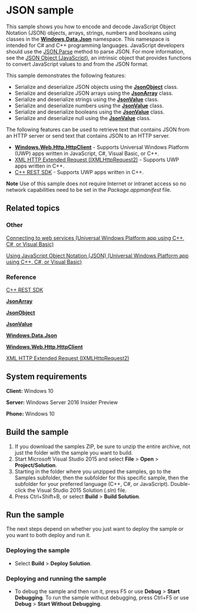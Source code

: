 ﻿<!---
  category: NetworkingAndWebServices 
--->

# JSON sample

This sample shows you how to encode and decode JavaScript Object Notation (JSON) objects, arrays, strings, numbers and booleans using classes in the [**Windows.Data.Json**](http://msdn.microsoft.com/library/windows/apps/br240639) namespace. This namespace is intended for C\# and C++ programming languages. JavaScript developers should use the [JSON.Parse](http://go.microsoft.com/fwlink/p/?linkid=398621) method to parse JSON. For more information, see the [JSON Object (JavaScript)](http://go.microsoft.com/fwlink/p/?linkid=398620), an intrinsic object that provides functions to convert JavaScript values to and from the JSON format.

This sample demonstrates the following features:

-   Serialize and deserialize JSON objects using the [**JsonObject**](http://msdn.microsoft.com/library/windows/apps/br225267) class.
-   Serialize and deserialize JSON arrays using the [**JsonArray**](http://msdn.microsoft.com/library/windows/apps/br225234) class.
-   Serialize and deserialize strings using the [**JsonValue**](http://msdn.microsoft.com/library/windows/apps/br240622) class.
-   Serialize and deserialize numbers using the [**JsonValue**](http://msdn.microsoft.com/library/windows/apps/br240622) class.
-   Serialize and deserialize booleans using the [**JsonValue**](http://msdn.microsoft.com/library/windows/apps/br240622) class.
-   Serialize and deserialize null using the [**JsonValue**](http://msdn.microsoft.com/library/windows/apps/br240622) class.

The following features can be used to retrieve text that contains JSON from an HTTP server or send text that contains JSON to an HTTP server.

-   [**Windows.Web.Http.HttpClient**](http://msdn.microsoft.com/library/windows/apps/dn298639) - Supports Universal Windows Platform (UWP) apps written in JavaScript, C\#, Visual Basic, or C++.
-   [XML HTTP Extended Request (IXMLHttpRequest2)](http://msdn.microsoft.com/library/windows/apps/hh831163) - Supports UWP apps written in C++.
-   [C++ REST SDK](http://msdn.microsoft.com/en-us/library/jj988008(v=vs.120).aspx) - Supports UWP apps written in C++.

**Note** Use of this sample does not require Internet or intranet access so no network capabilities need to be set in the *Package.appmanifest* file.


## Related topics

### Other

[Connecting to web services (Universal Windows Platform app using C++, C\#, or Visual Basic)](http://msdn.microsoft.com/library/windows/apps/hh761504)

[Using JavaScript Object Notation (JSON) (Universal Windows Platform app using C++, C\#, or Visual Basic)](http://msdn.microsoft.com/library/windows/apps/hh770289)

### Reference

[C++ REST SDK](http://msdn.microsoft.com/en-us/library/jj988008(v=vs.120).aspx)

[**JsonArray**](http://msdn.microsoft.com/library/windows/apps/br225234)

[**JsonObject**](http://msdn.microsoft.com/library/windows/apps/br225267)

[**JsonValue**](http://msdn.microsoft.com/library/windows/apps/br240622)

[**Windows.Data.Json**](http://msdn.microsoft.com/library/windows/apps/br240639)

[**Windows.Web.Http.HttpClient**](http://msdn.microsoft.com/library/windows/apps/dn298639)

[XML HTTP Extended Request (IXMLHttpRequest2)](http://msdn.microsoft.com/library/windows/apps/hh831163)

## System requirements

**Client:** Windows 10

**Server:** Windows Server 2016 Insider Preview

**Phone:** Windows 10

## Build the sample

1. If you download the samples ZIP, be sure to unzip the entire archive, not just the folder with the sample you want to build. 
2. Start Microsoft Visual Studio 2015 and select **File** \> **Open** \> **Project/Solution**.
3. Starting in the folder where you unzipped the samples, go to the Samples subfolder, then the subfolder for this specific sample, then the subfolder for your preferred language (C++, C#, or JavaScript). Double-click the Visual Studio 2015 Solution (.sln) file.
4. Press Ctrl+Shift+B, or select **Build** \> **Build Solution**.

## Run the sample

The next steps depend on whether you just want to deploy the sample or you want to both deploy and run it.

### Deploying the sample

- Select **Build** \> **Deploy Solution**. 

### Deploying and running the sample

- To debug the sample and then run it, press F5 or use **Debug** \> **Start Debugging**. To run the sample without debugging, press Ctrl+F5 or use **Debug** \> **Start Without Debugging**.

